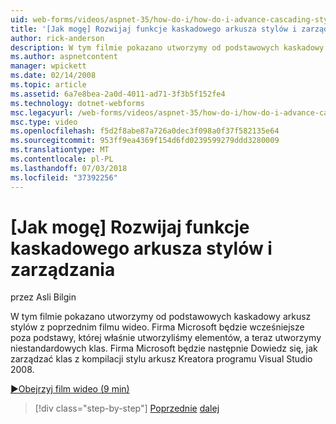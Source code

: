 ```yaml
---
uid: web-forms/videos/aspnet-35/how-do-i/how-do-i-advance-cascading-style-sheet-features-and-management
title: '[Jak mogę] Rozwijaj funkcje kaskadowego arkusza stylów i zarządzania | Dokumentacja firmy Microsoft'
author: rick-anderson
description: W tym filmie pokazano utworzymy od podstawowych kaskadowy arkusz stylów z poprzednim filmu wideo. Firma Microsoft będzie Przejdź krok dalej której właśnie utworzyliśmy elementy i...
ms.author: aspnetcontent
manager: wpickett
ms.date: 02/14/2008
ms.topic: article
ms.assetid: 6a7e8bea-2a0d-4011-ad71-3f3b5f152fe4
ms.technology: dotnet-webforms
msc.legacyurl: /web-forms/videos/aspnet-35/how-do-i/how-do-i-advance-cascading-style-sheet-features-and-management
msc.type: video
ms.openlocfilehash: f5d2f8abe87a726a0dec3f098a0f37f582135e64
ms.sourcegitcommit: 953ff9ea4369f154d6fd0239599279ddd3280009
ms.translationtype: MT
ms.contentlocale: pl-PL
ms.lasthandoff: 07/03/2018
ms.locfileid: "37392256"
---
```

<a name="how-do-i-advance-cascading-style-sheet-features-and-management"></a>[Jak mogę] Rozwijaj funkcje kaskadowego arkusza stylów i zarządzania
====================
przez Asli Bilgin

W tym filmie pokazano utworzymy od podstawowych kaskadowy arkusz stylów z poprzednim filmu wideo. Firma Microsoft będzie wcześniejsze poza podstawy, której właśnie utworzyliśmy elementów, a teraz utworzymy niestandardowych klas. Firma Microsoft będzie następnie Dowiedz się, jak zarządzać klas z kompilacji stylu arkusz Kreatora programu Visual Studio 2008.

[&#9654;Obejrzyj film wideo (9 min)](https://channel9.msdn.com/Blogs/ASP-NET-Site-Videos/how-do-i-advance-cascading-style-sheet-features-and-management)

> [!div class="step-by-step"]
> [Poprzednie](how-do-i-adding-elements-to-a-css-file-and-create-new-css-on-the-fly.md)
> [dalej](how-do-i-converting-a-net-20-windows-forms-application-to-net-35.md)
